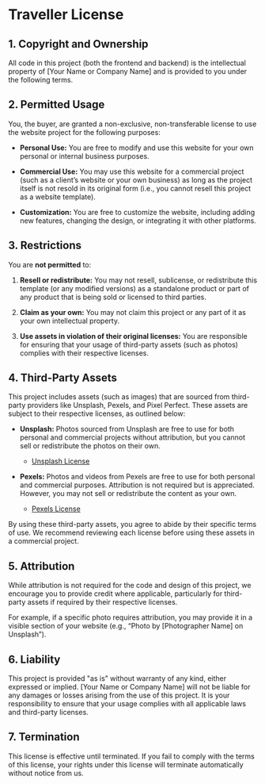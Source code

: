 # Traveller License

## 1. Copyright and Ownership

All code in this project (both the frontend and backend) is the intellectual property of [Your Name or Company Name] and is provided to you under the following terms.

## 2. Permitted Usage

You, the buyer, are granted a non-exclusive, non-transferable license to use the website project for the following purposes:

- **Personal Use:** You are free to modify and use this website for your own personal or internal business purposes.

- **Commercial Use:** You may use this website for a commercial project (such as a client’s website or your own business) as long as the project itself is not resold in its original form (i.e., you cannot resell this project as a website template).

- **Customization:** You are free to customize the website, including adding new features, changing the design, or integrating it with other platforms.

## 3. Restrictions

You are **not permitted** to:

1. **Resell or redistribute:** You may not resell, sublicense, or redistribute this template (or any modified versions) as a standalone product or part of any product that is being sold or licensed to third parties.

2. **Claim as your own:** You may not claim this project or any part of it as your own intellectual property.

3. **Use assets in violation of their original licenses:** You are responsible for ensuring that your usage of third-party assets (such as photos) complies with their respective licenses.

## 4. Third-Party Assets

This project includes assets (such as images) that are sourced from third-party providers like Unsplash, Pexels, and Pixel Perfect. These assets are subject to their respective licenses, as outlined below:

- **Unsplash:** Photos sourced from Unsplash are free to use for both personal and commercial projects without attribution, but you cannot sell or redistribute the photos on their own.

  - [Unsplash License](https://unsplash.com/license)

- **Pexels:** Photos and videos from Pexels are free to use for both personal and commercial purposes. Attribution is not required but is appreciated. However, you may not sell or redistribute the content as your own.

  - [Pexels License](https://www.pexels.com/license/)

By using these third-party assets, you agree to abide by their specific terms of use. We recommend reviewing each license before using these assets in a commercial project.

## 5. Attribution

While attribution is not required for the code and design of this project, we encourage you to provide credit where applicable, particularly for third-party assets if required by their respective licenses.

For example, if a specific photo requires attribution, you may provide it in a visible section of your website (e.g., “Photo by [Photographer Name] on Unsplash”).

## 6. Liability

This project is provided "as is" without warranty of any kind, either expressed or implied. [Your Name or Company Name] will not be liable for any damages or losses arising from the use of this project. It is your responsibility to ensure that your usage complies with all applicable laws and third-party licenses.

## 7. Termination

This license is effective until terminated. If you fail to comply with the terms of this license, your rights under this license will terminate automatically without notice from us.
